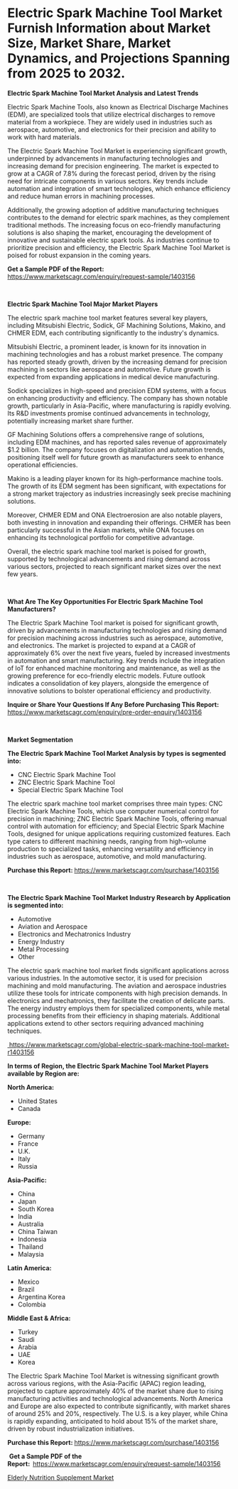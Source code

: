 <p><h1>Electric Spark Machine Tool Market Furnish Information about Market Size, Market Share, Market Dynamics, and Projections Spanning from 2025 to 2032.</h1></p><p><strong>Electric Spark Machine Tool Market Analysis and Latest Trends</strong></p>
<p><p>Electric Spark Machine Tools, also known as Electrical Discharge Machines (EDM), are specialized tools that utilize electrical discharges to remove material from a workpiece. They are widely used in industries such as aerospace, automotive, and electronics for their precision and ability to work with hard materials.</p><p>The Electric Spark Machine Tool Market is experiencing significant growth, underpinned by advancements in manufacturing technologies and increasing demand for precision engineering. The market is expected to grow at a CAGR of 7.8% during the forecast period, driven by the rising need for intricate components in various sectors. Key trends include automation and integration of smart technologies, which enhance efficiency and reduce human errors in machining processes. </p><p>Additionally, the growing adoption of additive manufacturing techniques contributes to the demand for electric spark machines, as they complement traditional methods. The increasing focus on eco-friendly manufacturing solutions is also shaping the market, encouraging the development of innovative and sustainable electric spark tools. As industries continue to prioritize precision and efficiency, the Electric Spark Machine Tool Market is poised for robust expansion in the coming years.</p></p>
<p><strong>Get a Sample PDF of the Report:&nbsp;</strong> <a href="https://www.marketscagr.com/enquiry/request-sample/1403156?utm_campaign=2653&utm_medium=2&utm_source=Github&utm_content=ia&utm_term=28032025&utm_id=electric-spark-machine-tool">https://www.marketscagr.com/enquiry/request-sample/1403156</a></p>
<p>&nbsp;</p>
<p><strong>Electric Spark Machine Tool Major Market Players</strong></p>
<p><p>The electric spark machine tool market features several key players, including Mitsubishi Electric, Sodick, GF Machining Solutions, Makino, and CHMER EDM, each contributing significantly to the industry's dynamics.</p><p>Mitsubishi Electric, a prominent leader, is known for its innovation in machining technologies and has a robust market presence. The company has reported steady growth, driven by the increasing demand for precision machining in sectors like aerospace and automotive. Future growth is expected from expanding applications in medical device manufacturing.</p><p>Sodick specializes in high-speed and precision EDM systems, with a focus on enhancing productivity and efficiency. The company has shown notable growth, particularly in Asia-Pacific, where manufacturing is rapidly evolving. Its R&D investments promise continued advancements in technology, potentially increasing market share further.</p><p>GF Machining Solutions offers a comprehensive range of solutions, including EDM machines, and has reported sales revenue of approximately $1.2 billion. The company focuses on digitalization and automation trends, positioning itself well for future growth as manufacturers seek to enhance operational efficiencies.</p><p>Makino is a leading player known for its high-performance machine tools. The growth of its EDM segment has been significant, with expectations for a strong market trajectory as industries increasingly seek precise machining solutions.</p><p>Moreover, CHMER EDM and ONA Electroerosion are also notable players, both investing in innovation and expanding their offerings. CHMER has been particularly successful in the Asian markets, while ONA focuses on enhancing its technological portfolio for competitive advantage.</p><p>Overall, the electric spark machine tool market is poised for growth, supported by technological advancements and rising demand across various sectors, projected to reach significant market sizes over the next few years.</p></p>
<p>&nbsp;</p>
<p><strong>What Are The Key Opportunities For Electric Spark Machine Tool Manufacturers?</strong></p>
<p><p>The Electric Spark Machine Tool market is poised for significant growth, driven by advancements in manufacturing technologies and rising demand for precision machining across industries such as aerospace, automotive, and electronics. The market is projected to expand at a CAGR of approximately 6% over the next five years, fueled by increased investments in automation and smart manufacturing. Key trends include the integration of IoT for enhanced machine monitoring and maintenance, as well as the growing preference for eco-friendly electric models. Future outlook indicates a consolidation of key players, alongside the emergence of innovative solutions to bolster operational efficiency and productivity.</p></p>
<p><strong>Inquire or Share Your Questions If Any Before Purchasing This Report:</strong> <a href="https://www.marketscagr.com/enquiry/pre-order-enquiry/1403156?utm_campaign=2653&utm_medium=2&utm_source=Github&utm_content=ia&utm_term=28032025&utm_id=electric-spark-machine-tool">https://www.marketscagr.com/enquiry/pre-order-enquiry/1403156</a></p>
<p>&nbsp;</p>
<p><strong>Market Segmentation</strong></p>
<p><strong>The Electric Spark Machine Tool Market Analysis by types is segmented into:</strong></p>
<p><ul><li>CNC Electric Spark Machine Tool</li><li>ZNC Electric Spark Machine Tool</li><li>Special Electric Spark Machine Tool</li></ul></p>
<p><p>The electric spark machine tool market comprises three main types: CNC Electric Spark Machine Tools, which use computer numerical control for precision in machining; ZNC Electric Spark Machine Tools, offering manual control with automation for efficiency; and Special Electric Spark Machine Tools, designed for unique applications requiring customized features. Each type caters to different machining needs, ranging from high-volume production to specialized tasks, enhancing versatility and efficiency in industries such as aerospace, automotive, and mold manufacturing.</p></p>
<p><strong>Purchase this Report:&nbsp;</strong><a href="https://www.marketscagr.com/purchase/1403156?utm_campaign=2653&utm_medium=2&utm_source=Github&utm_content=ia&utm_term=28032025&utm_id=electric-spark-machine-tool">https://www.marketscagr.com/purchase/1403156</a></p>
<p>&nbsp;</p>
<p><strong>The Electric Spark Machine Tool Market Industry Research by Application is segmented into:</strong></p>
<p><ul><li>Automotive</li><li>Aviation and Aerospace</li><li>Electronics and Mechatronics Industry</li><li>Energy Industry</li><li>Metal Processing</li><li>Other</li></ul></p>
<p><p>The electric spark machine tool market finds significant applications across various industries. In the automotive sector, it is used for precision machining and mold manufacturing. The aviation and aerospace industries utilize these tools for intricate components with high precision demands. In electronics and mechatronics, they facilitate the creation of delicate parts. The energy industry employs them for specialized components, while metal processing benefits from their efficiency in shaping materials. Additional applications extend to other sectors requiring advanced machining techniques.</p></p>
<p><a href="https://www.marketscagr.com/global-electric-spark-machine-tool-market-r1403156?utm_campaign=2653&utm_medium=2&utm_source=Github&utm_content=ia&utm_term=28032025&utm_id=electric-spark-machine-tool">&nbsp;https://www.marketscagr.com/global-electric-spark-machine-tool-market-r1403156</a></p>
<p><strong>In terms of Region, the Electric Spark Machine Tool Market Players available by Region are:</strong></p>
<p>
    <p> <strong> North America: </strong>
        <ul>
            <li>United States</li>
            <li>Canada</li>
        </ul>
        </p> 
    <p> <strong> Europe: </strong>
        <ul>
            <li>Germany</li>
            <li>France</li>
            <li>U.K.</li>
            <li>Italy</li>
            <li>Russia</li>
        </ul>
        </p> 
    <p> <strong> Asia-Pacific: </strong>
        <ul>
            <li>China</li>
            <li>Japan</li>
            <li>South Korea</li>
            <li>India</li>
            <li>Australia</li>
            <li>China Taiwan</li>
            <li>Indonesia</li>
            <li>Thailand</li>
            <li>Malaysia</li>
        </ul>
        </p> 
    <p> <strong> Latin America: </strong>
        <ul>
            <li>Mexico</li>
            <li>Brazil</li>
            <li>Argentina Korea</li>
            <li>Colombia</li>
        </ul>
        </p> 
    <p> <strong> Middle East & Africa: </strong>
        <ul>
            <li>Turkey</li>
            <li>Saudi</li>
            <li>Arabia</li>
            <li>UAE</li>
            <li>Korea</li>
        </ul>
    </p>
    </p>
<p><p>The Electric Spark Machine Tool Market is witnessing significant growth across various regions, with the Asia-Pacific (APAC) region leading, projected to capture approximately 40% of the market share due to rising manufacturing activities and technological advancements. North America and Europe are also expected to contribute significantly, with market shares of around 25% and 20%, respectively. The U.S. is a key player, while China is rapidly expanding, anticipated to hold about 15% of the market share, driven by robust industrialization initiatives.</p></p>
<p><strong>Purchase this Report: </strong><a href="https://www.marketscagr.com/purchase/1403156?utm_campaign=2653&utm_medium=2&utm_source=Github&utm_content=ia&utm_term=28032025&utm_id=electric-spark-machine-tool">https://www.marketscagr.com/purchase/1403156</a></p>
<p>&nbsp;<strong>Get a Sample PDF of the Report:&nbsp;&nbsp;</strong><a href="https://www.marketscagr.com/enquiry/request-sample/1403156?utm_campaign=2653&utm_medium=2&utm_source=Github&utm_content=ia&utm_term=28032025&utm_id=electric-spark-machine-tool">https://www.marketscagr.com/enquiry/request-sample/1403156</a></p>
<p><strong></strong></p>
<p><p><a href="https://github.com/comasnickie/Market-Research-Report-List-1/blob/main/elderly-nutrition-supplement-market.md?utm_campaign=2653&utm_medium=2&utm_source=Github&utm_content=ia&utm_term=28032025&utm_id=electric-spark-machine-tool">Elderly Nutrition Supplement Market</a></p></p>